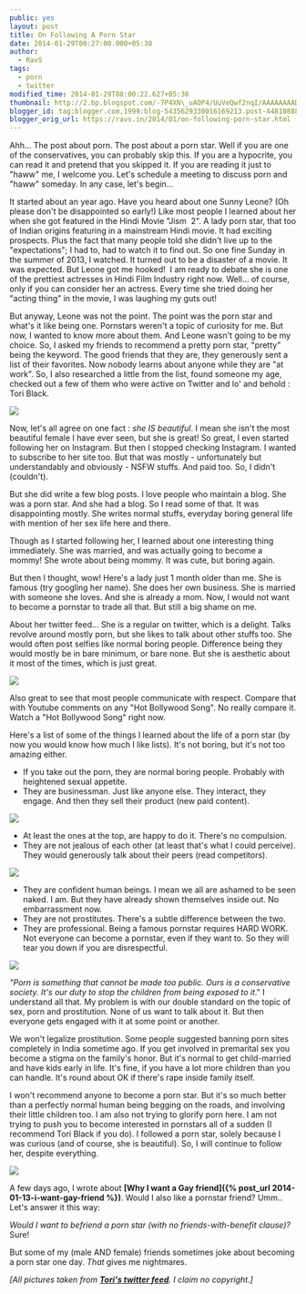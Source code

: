 ```yaml
---
public: yes
layout: post
title: On Following A Porn Star
date: 2014-01-29T00:27:00.000+05:30
author:
  - RavS
tags:
  - porn
  - twitter
modified_time: 2014-01-29T08:00:22.627+05:30
thumbnail: http://2.bp.blogspot.com/-7P4XN\_uAOP4/UuVeQwf2nqI/AAAAAAAADhQ/CjQKY5HXfso/s72-c/Screenshot+from+2014+01+27+00+15+10.png
blogger_id: tag:blogger.com,1999:blog-5435629330016169213.post-4481088894203190655
blogger_orig_url: https://ravs.in/2014/01/on-following-porn-star.html
---
```


Ahh... The post about porn. The post about a porn star. Well if you are one of the conservatives, you can probably skip this. If you are a hypocrite, you can read it and pretend that you skipped it. If you are reading it just to "haww" me, I welcome you. Let's schedule a meeting to discuss porn and "haww" someday. In any case, let's begin...

It started about an year ago. Have you heard about one Sunny Leone? (Oh please don't be disappointed so early!) Like most people I learned about her when she got featured in the Hindi Movie "Jism  2". A lady porn star, that too of Indian origins featuring in a mainstream Hindi movie. It had exciting prospects. Plus the fact that many people told she didn't live up to the "expectations"; I had to, had to watch it to find out. So one fine Sunday in the summer of 2013, I watched. It turned out to be a disaster of a movie. It was expected. But Leone got me hooked!  I am ready to debate she is one of the prettiest actresses in Hindi Film Industry right now. Well... of course, only if you can consider her an actress. Every time she tried doing her "acting thing" in the movie, I was laughing my guts out!

But anyway, Leone was not the point. The point was the porn star and what's it like being one. Pornstars weren't a topic of curiosity for me. But now, I wanted to know more about them. And Leone wasn't going to be my choice. So, I asked my friends to recommend a pretty porn star, "pretty" being the keyword. The good friends that they are, they generously sent a list of their favorites. Now nobody learns about anyone while they are "at work". So, I also researched a little from the list, found someone my age, checked out a few of them who were active on Twitter and lo' and behold : Tori Black.

[![](http://2.bp.blogspot.com/-7P4XN_uAOP4/UuVeQwf2nqI/AAAAAAAADhQ/CjQKY5HXfso/s1600/Screenshot+from+2014+01+27+00+15+10.png)](http://2.bp.blogspot.com/-7P4XN_uAOP4/UuVeQwf2nqI/AAAAAAAADhQ/CjQKY5HXfso/s1600/Screenshot+from+2014+01+27+00+15+10.png)

Now, let's all agree on one fact : _she IS beautiful_. I mean she isn't the most beautiful female I have ever seen, but she is great! So great, I even started following her on Instagram. But then I stopped checking Instagram. I wanted to subscribe to her site too. But that was mostly - unfortunately but understandably and obviously - NSFW stuffs. And paid too. So, I didn't (couldn't). 

But she did write a few blog posts. I love people who maintain a blog. She was a porn star. And she had a blog. So I read some of that. It was disappointing mostly. She writes normal stuffs, everyday boring general life with mention of her sex life here and there. 

Though as I started following her, I learned about one interesting thing immediately. She was married, and was actually going to become a mommy! She wrote about being mommy. It was cute, but boring again. 

But then I thought, wow! Here's a lady just 1 month older than me. She is famous (try googling her name). She does her own business. She is married with someone she loves. And she is already a mom. Now, I would not want to become a pornstar to trade all that. But still a big shame on me. 

About her twitter feed... She is a regular on twitter, which is a delight. Talks revolve around mostly porn, but she likes to talk about other stuffs too. She would often post selfies like normal boring people. Difference being they would mostly be in bare minimum, or bare none. But she is aesthetic about it most of the times, which is just great.

[![](http://3.bp.blogspot.com/-_ZlzaWqI6rY/UuVi2KtqIqI/AAAAAAAADhw/6zfTtgcXqnc/s1600/Screenshot+from+2014-01-27+00:07:47.png)](http://3.bp.blogspot.com/-_ZlzaWqI6rY/UuVi2KtqIqI/AAAAAAAADhw/6zfTtgcXqnc/s1600/Screenshot+from+2014-01-27+00:07:47.png)


Also great to see that most people communicate with respect. Compare that with Youtube comments on any "Hot Bollywood Song". No really compare it. Watch a "Hot Bollywood Song" right now.

Here's a list of some of the things I learned about the life of a porn star (by now you would know how much I like lists). It's not boring, but it's not too amazing either. 

- If you take out the porn, they are normal boring people. Probably with heightened sexual appetite.
- They are businessman. Just like anyone else. They interact, they engage. And then they sell their product (new paid content).

[![](http://2.bp.blogspot.com/-7WBhQKOY4dg/UuVj44LT8pI/AAAAAAAADh8/14LmSXWLiXA/s1600/Screenshot+from+2014-01-27+00%253A16%253A32.png)](http://2.bp.blogspot.com/-7WBhQKOY4dg/UuVj44LT8pI/AAAAAAAADh8/14LmSXWLiXA/s1600/Screenshot+from+2014-01-27+00%253A16%253A32.png)

- At least the ones at the top, are happy to do it. There's no compulsion.
- They are not jealous of each other (at least that's what I could perceive). They would generously talk about their peers (read competitors). 

[![](http://4.bp.blogspot.com/-hXcE-hzpcj0/UuVhmiq-1aI/AAAAAAAADho/x8cmI57sra8/s1600/Screenshot+from+2014-01-26+23:58:06.png)](http://4.bp.blogspot.com/-hXcE-hzpcj0/UuVhmiq-1aI/AAAAAAAADho/x8cmI57sra8/s1600/Screenshot+from+2014-01-26+23:58:06.png)

- They are confident human beings. I mean we all are ashamed to be seen naked. I am. But they have already shown themselves inside out. No embarrassment now. 
- They are not prostitutes. There's a subtle difference between the two.
- They are professional. Being a famous pornstar requires HARD WORK. Not everyone can become a pornstar, even if they want to. So they will tear you down if you are disrespectful. 

[![](http://3.bp.blogspot.com/-dJ-O9GPn_EE/UuVgZt8NvEI/AAAAAAAADhg/O1lwQb17gP8/s1600/Screenshot+from+2014-01-27+00:15:40.png)](http://3.bp.blogspot.com/-dJ-O9GPn_EE/UuVgZt8NvEI/AAAAAAAADhg/O1lwQb17gP8/s1600/Screenshot+from+2014-01-27+00:15:40.png)



_"Porn is something that cannot be made too public. Ours is a conservative society. It's our duty to stop the children from being exposed to it_." I understand all that. My problem is with our double standard on the topic of sex, porn and prostitution. None of us want to talk about it. But then everyone gets engaged with it at some point or another. 

We won't legalize prostitution. Some people suggested banning porn sites completely in India sometime ago. If you get involved in premarital sex you become a stigma on the family's honor. But it's normal to get child-married and have kids early in life. It's fine, if you have a lot more children than you can handle. It's round about OK if there's rape inside family itself.

I won't recommend anyone to become a porn star. But it's so much better than a perfectly normal human being begging on the roads, and involving their little children too. I am also not trying to glorify porn here. I am not trying to push you to become interested in pornstars all of a sudden (I recommend Tori Black if you do). I followed a porn star, solely because I was curious (and of course, she is beautiful). So, I will continue to follow her, despite everything.

[![](http://3.bp.blogspot.com/-NtbCBVPRTLk/UuVezWJE3DI/AAAAAAAADhY/JAR7PgwbRI8/s1600/Screenshot+from+2014-01-27+00:07:55.png)](http://3.bp.blogspot.com/-NtbCBVPRTLk/UuVezWJE3DI/AAAAAAAADhY/JAR7PgwbRI8/s1600/Screenshot+from+2014-01-27+00:07:55.png)



A few days ago, I wrote about **[Why I want a Gay friend]({% post_url 2014-01-13-i-want-gay-friend %})**. Would I also like a pornstar friend? Umm.. Let's answer it this way:

_Would I want to befriend a porn star (with no friends-with-benefit clause)?_ Sure!

But some of my (male AND female) friends sometimes joke about becoming a porn star one day. _That_ gives me nightmares.


_\[All pictures taken from **[Tori's twitter feed](https://twitter.com/misstoriblack)**. I claim no copyright.\]_
